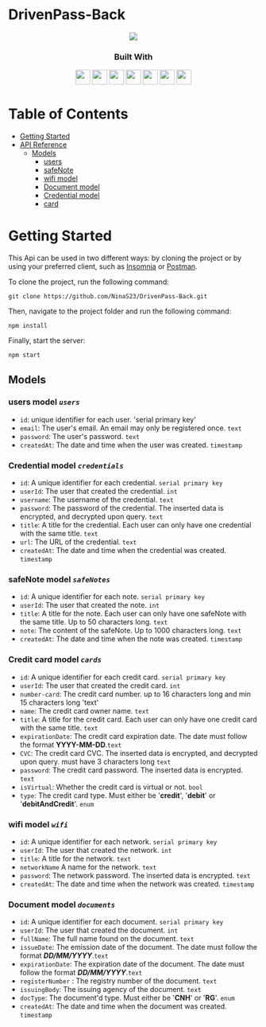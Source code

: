 # DrivenPass-Back
<div align="center">
	<img src="https://emojipedia-us.s3.amazonaws.com/source/skype/289/locked_1f512.png">
</div>

<div align="center">
  <h3>Built With</h3>

  <img src="https://img.shields.io/badge/Heroku-430098?style=for-the-badge&logo=heroku&logoColor=white" height="30px"/>
  <img src="https://img.shields.io/badge/PostgreSQL-316192?style=for-the-badge&logo=postgresql&logoColor=white" height="30px"/>
  <img src="https://img.shields.io/badge/TypeScript-007ACC?style=for-the-badge&logo=typescript&logoColor=white" height="30px"/>
  <img src="https://img.shields.io/badge/Prisma-3982CE?style=for-the-badge&logo=Prisma&logoColor=white" height="30px"/>
  <img src="https://img.shields.io/badge/Node.js-43853D?style=for-the-badge&logo=node.js&logoColor=white" height="30px"/>  
  <img src="https://img.shields.io/badge/Express.js-404D59?style=for-the-badge&logo=express.js&logoColor=white" height="30px"/>
  <img src="https://img.shields.io/badge/JWT-323330?style=for-the-badge&logo=json-web-tokens&logoColor=pink" height="30px"/>
  
</div>

# Table of Contents

- [Getting Started](#getting-started)
- [API Reference](#api-reference)
  - [Models](#models)
    - [users ](#user-model-users)
    - [safeNote ](#safeNote-model-safeNotes)
    - [wifi model](#wifi-model-wifi)
    - [Document model](#document-model-documents)
    - [Credential model](#credential-model-credentials)
    - [ card ](#card-model-cards)
<!-- Getting Started -->


# Getting Started

This Api can be used in two different ways: by cloning the project or by using your preferred client, such as [Insomnia](https://insomnia.rest/) or [Postman](https://www.getpostman.com/).

To clone the project, run the following command:

```git
git clone https://github.com/NinaS23/DrivenPass-Back.git
```

Then, navigate to the project folder and run the following command:

```git
npm install
```

Finally, start the server:

```git
npm start
```

<!-- Models -->

## Models

### users model _`users`_

- `id`: unique identifier for each user. 'serial primary key'
- `email`: The user's email. An email may only be registered once. `text`
- `password`: The user's password. `text`
- `createdAt`: The date and time when the user was created. `timestamp`

### Credential model _`credentials`_

- `id`: A unique identifier for each credential. `serial primary key`
- `userId`: The user that created the credential. `int`
- `username`: The username of the credential. `text`
- `password`: The password of the credential. The inserted data is encrypted, and decrypted upon query. `text`
- `title`: A title for the credential. Each user can only have one credential with the same title. `text`
- `url`: The URL of the credential. `text`
- `createdAt`: The date and time when the credential was created. `timestamp`

### safeNote model _`safeNotes`_

- `id`: A unique identifier for each note. `serial primary key`
- `userId`: The user that created the note. `int`
- `title`: A title for the note. Each user can only have one safeNote with the same title. Up to 50 characters long. `text`
- `note`: The content of the safeNote. Up to 1000 characters long. `text`
- `createdAt`: The date and time when the note was created. `timestamp`

### Credit card model _`cards`_

- `id`: A unique identifier for each credit card. `serial primary key`
- `userId`: The user that created the credit card. `int`
- `number-card`: The credit card number. up to 16 characters long and  min 15 characters long 'text'
- `name`: The credit card owner name. `text`
- `title`: A title for the credit card. Each user can only have one credit card with the same title. `text`
- `expirationDate`: The credit card expiration date. The date must follow the format **YYYY-MM-DD**.`text`
- `CVC`: The credit card CVC. The inserted data is encrypted, and decrypted upon query. must have 3 characters long `text`
- `password`: The credit card password. The inserted data is encrypted. `text`
- `isVirtual`: Whether the credit card is virtual or not. `bool`
- `type`: The credit card type. Must either be '**credit**', '**debit**' or '**debitAndCredit**'. `enum`


### wifi model _`wifi`_

- `id`: A unique identifier for each network. `serial primary key`
- `userId`: The user that created the network. `int`
- `title`: A title for the network. `text`
- `networkName` A name for the network. `text`
- `password`: The network password. The inserted data is encrypted. `text`
- `createdAt`: The date and time when the network was created. `timestamp`


### Document model _`documents`_

- `id`: A unique identifier for each document. `serial primary key`
- `userId`: The user that created the document. `int`
- `fullName`: The full name found on the document. `text`
- `issueDate`: The emission date of the document. The date must follow the format **_DD/MM/YYYY_**.`text`
- `expirationDate`: The expiration date of the document. The date must follow the format **_DD/MM/YYYY_**.`text`
- `registerNumber` : The registry number of the document. `text`
- `issuingBody`: The issuing agency of the document. `text`
- `docType`: The document'd type. Must either be '**CNH**' or '**RG**'. `enum`
- `createdAt`: The date and time when the document was created. `timestamp`



